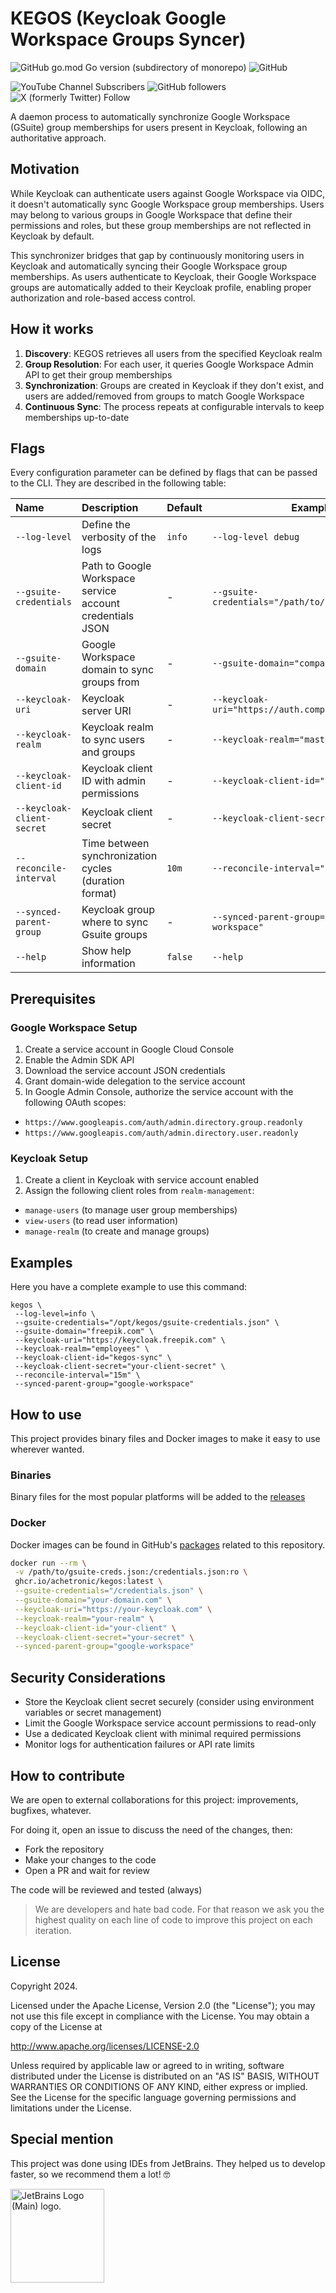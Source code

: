 # KEGOS (Keycloak Google Workspace Groups Syncer)

![GitHub go.mod Go version (subdirectory of monorepo)](https://img.shields.io/github/go-mod/go-version/achetronic/kegos)
![GitHub](https://img.shields.io/github/license/achetronic/kegos)

![YouTube Channel Subscribers](https://img.shields.io/youtube/channel/subscribers/UCeSb3yfsPNNVr13YsYNvCAw?label=achetronic&link=http%3A%2F%2Fyoutube.com%2Fachetronic)
![GitHub followers](https://img.shields.io/github/followers/achetronic?label=achetronic&link=http%3A%2F%2Fgithub.com%2Fachetronic)
![X (formerly Twitter) Follow](https://img.shields.io/twitter/follow/achetronic?style=flat&logo=twitter&link=https%3A%2F%2Ftwitter.com%2Fachetronic)

A daemon process to automatically synchronize Google Workspace (GSuite) group memberships for users present in Keycloak, following an authoritative approach.

## Motivation

While Keycloak can authenticate users against Google Workspace via OIDC, it doesn't automatically sync Google Workspace group memberships. Users may belong to various groups in Google Workspace that define their permissions and roles, but these group memberships are not reflected in Keycloak by default.

This synchronizer bridges that gap by continuously monitoring users in Keycloak and automatically syncing their Google Workspace group memberships. As users authenticate to Keycloak, their Google Workspace groups are automatically added to their Keycloak profile, enabling proper authorization and role-based access control.

## How it works

1. **Discovery**: KEGOS retrieves all users from the specified Keycloak realm
2. **Group Resolution**: For each user, it queries Google Workspace Admin API to get their group memberships
3. **Synchronization**: Groups are created in Keycloak if they don't exist, and users are added/removed from groups to match Google Workspace
4. **Continuous Sync**: The process repeats at configurable intervals to keep memberships up-to-date

## Flags

Every configuration parameter can be defined by flags that can be passed to the CLI.
They are described in the following table:

| Name                       | Description                                               | Default | Example                                            |
|:---------------------------|:----------------------------------------------------------|:--------|----------------------------------------------------|
| `--log-level`              | Define the verbosity of the logs                          | `info`  | `--log-level debug`                                |
| `--gsuite-credentials`     | Path to Google Workspace service account credentials JSON | -       | `--gsuite-credentials="/path/to/credentials.json"` |
| `--gsuite-domain`          | Google Workspace domain to sync groups from               | -       | `--gsuite-domain="company.com"`                    |
| `--keycloak-uri`           | Keycloak server URI                                       | -       | `--keycloak-uri="https://auth.company.com"`        |
| `--keycloak-realm`         | Keycloak realm to sync users and groups                   | -       | `--keycloak-realm="master"`                        |
| `--keycloak-client-id`     | Keycloak client ID with admin permissions                 | -       | `--keycloak-client-id="kegos"`                      |
| `--keycloak-client-secret` | Keycloak client secret                                    | -       | `--keycloak-client-secret="super-secret"`          |
| `--reconcile-interval`     | Time between synchronization cycles (duration format)     | `10m`   | `--reconcile-interval="5m"`                        |
| `--synced-parent-group`    | Keycloak group where to sync Gsuite groups                | -       | `--synced-parent-group="google-workspace"`         |
| `--help`                   | Show help information                                     | `false` | `--help`                                           |

## Prerequisites

### Google Workspace Setup

1. Create a service account in Google Cloud Console
2. Enable the Admin SDK API
3. Download the service account JSON credentials
4. Grant domain-wide delegation to the service account
5. In Google Admin Console, authorize the service account with the following OAuth scopes:
- `https://www.googleapis.com/auth/admin.directory.group.readonly`
- `https://www.googleapis.com/auth/admin.directory.user.readonly`

### Keycloak Setup

1. Create a client in Keycloak with service account enabled
2. Assign the following client roles from `realm-management`:
- `manage-users` (to manage user group memberships)
- `view-users` (to read user information)
- `manage-realm` (to create and manage groups)

## Examples

Here you have a complete example to use this command:

```console
kegos \
 --log-level=info \
 --gsuite-credentials="/opt/kegos/gsuite-credentials.json" \
 --gsuite-domain="freepik.com" \
 --keycloak-uri="https://keycloak.freepik.com" \
 --keycloak-realm="employees" \
 --keycloak-client-id="kegos-sync" \
 --keycloak-client-secret="your-client-secret" \
 --reconcile-interval="15m" \
 --synced-parent-group="google-workspace"
```

## How to use

This project provides binary files and Docker images to make it easy to use wherever wanted.

### Binaries

Binary files for the most popular platforms will be added to the [releases](https://github.com/achetronic/kegos/releases)

### Docker

Docker images can be found in GitHub's [packages](https://github.com/achetronic/kegos/pkgs/container/kegos)
related to this repository.

```bash
docker run --rm \
 -v /path/to/gsuite-creds.json:/credentials.json:ro \
 ghcr.io/achetronic/kegos:latest \
 --gsuite-credentials="/credentials.json" \
 --gsuite-domain="your-domain.com" \
 --keycloak-uri="https://your-keycloak.com" \
 --keycloak-realm="your-realm" \
 --keycloak-client-id="your-client" \
 --keycloak-client-secret="your-secret" \
 --synced-parent-group="google-workspace"
```

## Security Considerations

- Store the Keycloak client secret securely (consider using environment variables or secret management)
- Limit the Google Workspace service account permissions to read-only
- Use a dedicated Keycloak client with minimal required permissions
- Monitor logs for authentication failures or API rate limits

## How to contribute

We are open to external collaborations for this project: improvements, bugfixes, whatever.

For doing it, open an issue to discuss the need of the changes, then:

- Fork the repository
- Make your changes to the code
- Open a PR and wait for review

The code will be reviewed and tested (always)

> We are developers and hate bad code. For that reason we ask you the highest quality
> on each line of code to improve this project on each iteration.

## License

Copyright 2024.

Licensed under the Apache License, Version 2.0 (the "License");
you may not use this file except in compliance with the License.
You may obtain a copy of the License at

   http://www.apache.org/licenses/LICENSE-2.0

Unless required by applicable law or agreed to in writing, software
distributed under the License is distributed on an "AS IS" BASIS,
WITHOUT WARRANTIES OR CONDITIONS OF ANY KIND, either express or implied.
See the License for the specific language governing permissions and
limitations under the License.

## Special mention

This project was done using IDEs from JetBrains. They helped us to develop faster, so we recommend them a lot! 🤓

<img src="https://resources.jetbrains.com/storage/products/company/brand/logos/jb_beam.png" alt="JetBrains Logo (Main) logo." width="150">


